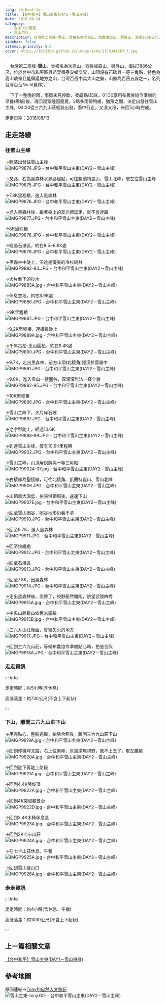 ```yaml
---
lang: zh-Hant-tw
title: 【台中和平】雪山主東(DAY2－雪山主峰)
date: 2016-08-24
category: 
  - 台中上山走走
  - 高山百岳
description: 台灣第二高峰-雪山，曾被名為次高山、西魯維亞山、興隆山，海拔3886公尺，位於台中市和平區與苗栗縣泰安鄉交界，山頂設有石碑與一等三角點，特色為高山峻嶺且能鎮護地方之山，台灣百岳中具大山之勢，山勢為百岳五嶽之一，名列台灣百岳No.5(舊序)。
sidebar: false
sitemap.priority: 0.8
cover: https://1013399.github.io/image-1/42/1136341567_l.jpg
---
```


    台灣第二高峰-**雪山**，曾被名為次高山、西魯維亞山、興隆山，海拔3886公尺，位於台中市和平區與苗栗縣泰安鄉交界，山頂設有石碑與一等三角點，特色為高山峻嶺且能鎮護地方之山，台灣百岳中具大山之勢，山勢為百岳五嶽之一，名列台灣百岳No.5(舊序)。  

<!-- more -->

    下了一整晚的雨，雨勢未見停歇，凌晨1點起床，01:30享用布農族協作準備的早餐(稀飯)後，再回寢室睡回籠覺，3點多雨勢稍緩，猶豫之間，決定出發往雪山主峰，04:20從三六九山莊輕裝出發，雨中行走，又濕又冷，來回5小時完成。

走走日期：2016/08/13

## 走走路線

### 往雪山主峰

→輕裝出發往雪山主峰  
![IMGP9874.JPG - 台中和平雪山主東(DAY2－雪山主峰)](https://1013399.github.io/image-1/42/1136344355_l.jpg)

→叉路，右為黑森林水源路起點，可往凱蘭特昆山、雪山北峰，取左往雪山主峰  
![IMGP9875.JPG - 台中和平雪山主東(DAY2－雪山主峰)](https://1013399.github.io/image-1/42/1136342099_l.jpg)

→7.8K里程樁，進入黑森林  
![IMGP9876.JPG - 台中和平雪山主東(DAY2－雪山主峰)](https://1013399.github.io/image-1/42/1136342359_l.jpg)

→進入黑森林後，跟著樹上的反光標誌走，就不會迷路  
![IMGP9877.JPG - 台中和平雪山主東(DAY2－雪山主峰)](https://1013399.github.io/image-1/42/1136344709_l.jpg)

→8K里程樁  
![IMGP9878.JPG - 台中和平雪山主東(DAY2－雪山主峰)](https://1013399.github.io/image-1/42/1136344711_l.jpg)

→經過石瀑區，約在8.5~8.6K處  
![IMGP9879.JPG - 台中和平雪山主東(DAY2－雪山主峰)](https://1013399.github.io/image-1/42/1136343939_l.jpg)

→黑森林中陡上，沿途是優美的冷杉純林  
![IMGP9882-83.JPG - 台中和平雪山主東(DAY2－雪山主峰)](https://1013399.github.io/image-1/42/1136344521_l.jpg)

→大片倒下的杉木  
![IMGP9885A.jpg - 台中和平雪山主東(DAY2－雪山主峰)](https://1013399.github.io/image-1/42/1136341894_l.jpg)

→休息空地，約在8.9K處  
![IMGP9886.JPG - 台中和平雪山主東(DAY2－雪山主峰)](https://1013399.github.io/image-1/42/1136342363_l.jpg)

→9K里程樁  
![IMGP9887.JPG - 台中和平雪山主東(DAY2－雪山主峰)](https://1013399.github.io/image-1/42/1136343942_l.jpg)

→9.2K里程樁，連續長陡上  
![IMGP9889A.jpg - 台中和平雪山主東(DAY2－雪山主峰)](https://1013399.github.io/image-1/42/1136342364_l.jpg)

→千年古柏-玉山圓柏，約在9.4K處  
![IMGP9890.JPG - 台中和平雪山主東(DAY2－雪山主峰)](https://1013399.github.io/image-1/42/1136341393_l.jpg)

→9.7K，走出黑森林，前方山頭(北稜角)隱沒於雲霧中  
![IMGP9891.JPG - 台中和平雪山主東(DAY2－雪山主峰)](https://1013399.github.io/image-1/42/1136344360_l.jpg)

→9.8K，進入雪山一號圈谷，霧濛濛無法一窺全貌  
![IMGP9892-95.JPG - 台中和平雪山主東(DAY2－雪山主峰)](https://1013399.github.io/image-1/42/1136341395_l.jpg)

→10K里程樁  
![IMGP9896.JPG - 台中和平雪山主東(DAY2－雪山主峰)](https://1013399.github.io/image-1/42/1136342367_l.jpg)

→雪山主峰下，大片碎石坡  
![IMGP9897.JPG - 台中和平雪山主東(DAY2－雪山主峰)](https://1013399.github.io/image-1/42/1136344861_l.jpg)

→之字型陡上，經過10.6K  
![IMGP9898-99.JPG - 台中和平雪山主東(DAY2－雪山主峰)](https://1013399.github.io/image-1/42/1136345101_l.jpg)

→到達雪山主峰，旁有10.9K里程樁  
![IMGP9902.JPG - 台中和平雪山主東(DAY2－雪山主峰)](https://1013399.github.io/image-1/42/1136341155_l.jpg)

→雪山主峰，山頂解說牌與一等三角點  
![IMGP9902A-07.jpg - 台中和平雪山主東(DAY2－雪山主峰)](https://1013399.github.io/image-1/42/1136343945_l.jpg)

→右稜線為聖稜線，可往北稜角、凱蘭特崑山、雪山北峰  
![IMGP9906.JPG - 台中和平雪山主東(DAY2－雪山主峰)](https://1013399.github.io/image-1/42/1136342370_l.jpg)

→山頂風大溫低，拍張供頂照後，速速下山  
![IMGP9907E.jpg - 台中和平雪山主東(DAY2－雪山主峰)](https://1013399.github.io/image-1/42/1136345104_l.jpg)

→回至雪山圈谷，圈谷地形仍看不清  
![IMGP9910.JPG - 台中和平雪山主東(DAY2－雪山主峰)](https://1013399.github.io/image-1/42/1136342372_l.jpg)

→回至9.7K，進入黑森林  
![IMGP9911.JPG - 台中和平雪山主東(DAY2－雪山主峰)](https://1013399.github.io/image-1/42/1136341399_l.jpg)

→回至拉繩處  
![IMGP9912.JPG - 台中和平雪山主東(DAY2－雪山主峰)](https://1013399.github.io/image-1/42/1136344440_l.jpg)

→回至石瀑區  
![IMGP9913.JPG - 台中和平雪山主東(DAY2－雪山主峰)](https://1013399.github.io/image-1/42/1136344443_l.jpg)

→回至7.8K，出黑森林  
![IMGP9914.JPG - 台中和平雪山主東(DAY2－雪山主峰)](https://1013399.github.io/image-1/42/1136344912_l.jpg)

→走出黑森林後，雨停了，視野豁然開朗，眺望武陵四秀  
![IMGP9915A.jpg - 台中和平雪山主東(DAY2－雪山主峰)](https://1013399.github.io/image-1/42/1136341567_l.jpg)

→中央山脈群山依舊未露臉  
![IMGP9915B.jpg - 台中和平雪山主東(DAY2－雪山主峰)](https://1013399.github.io/image-1/42/1136344368_l.jpg)

→三六九山莊後面，曾經失火的地方  
![IMGP9917.JPG - 台中和平雪山主東(DAY2－雪山主峰)](https://1013399.github.io/image-1/42/1136342663_l.jpg)

→回到三六九山莊，等候布農協作準備點心時，拍張合照  
![IMGP9918A.JPG - 台中和平雪山主東(DAY2－雪山主峰)](https://1013399.github.io/image-1/42/1136344460_l.jpg)

### 走走資訊
::: info

走走時間：約5小時(含休息)

高低落差：約730公尺(不含上下起伏)

:::

### 下山，離開三六九山莊下山

→用完點心，整裝完畢，拍張合照後，離開三六九山莊下山  
![IMGP9919A.jpg - 台中和平雪山主東(DAY2－雪山主峰)](https://1013399.github.io/image-1/42/1136344447_l.jpg)

→回到停機坪叉路，右上往東峰，灰濛濛無視野，就不上去了，取左腰繞  
![IMGP9920A.jpg - 台中和平雪山主東(DAY2－雪山主峰)](https://1013399.github.io/image-1/42/1136342665_l.jpg)

→回到陡下再陡上路段  
![IMGP9921A.jpg - 台中和平雪山主東(DAY2－雪山主峰)](https://1013399.github.io/image-1/42/1136341166_l.jpg)

→回到4.4K哭坡頂  
![IMGP9922A.jpg - 台中和平雪山主東(DAY2－雪山主峰)](https://1013399.github.io/image-1/42/1136341169_l.jpg)

→回到4K哭坡觀景台  
![IMGP9922D.jpg - 台中和平雪山主東(DAY2－雪山主峰)](https://1013399.github.io/image-1/42/1136344917_l.jpg)

→回到3.4K木椅休息區  
![IMGP9923A.jpg - 台中和平雪山主東(DAY2－雪山主峰)](https://1013399.github.io/image-1/42/1136344533_l.jpg)

→回到2K七卡山莊  
![IMGP9924A.jpg - 台中和平雪山主東(DAY2－雪山主峰)](https://1013399.github.io/image-1/42/1136344918_l.jpg)

→在七卡山莊休息、午餐  
![IMGP9925A.jpg - 台中和平雪山主東(DAY2－雪山主峰)](https://1013399.github.io/image-1/42/1136344452_l.jpg)

→回到雪山登山口  
![IMGP9926A.jpg - 台中和平雪山主東(DAY2－雪山主峰)](https://1013399.github.io/image-1/42/1136345211_l.jpg)

### 走走資訊
::: info

走走時間：約4小時(含休息、午餐)

高低落差：約1030公尺(不含上下起伏)

:::

## 上一篇相關文章
[【台中和平】雪山主東(DAY1－雪山東峰)](/posts/post-43-2016-08-23.md)

## 參考地圖
原圖連結→[Tony的自然人文旅記](http://www.tonyhuang39.com/tony0425/tony0425.html)  
![雪山主東-tony.GIF - 台中和平雪山主東(DAY2－雪山主峰)](https://1013399.github.io/image-1/42/1136345404_l.jpg)